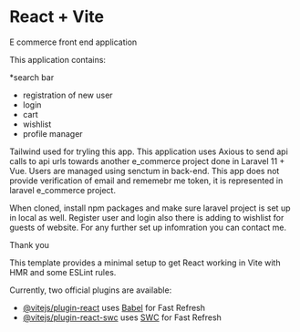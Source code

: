 # React + Vite 
E commerce front end application

This application contains:

*search bar
* registration of new user
* login
* cart
* wishlist
* profile manager

Tailwind used for tryling this app. 
This application uses Axious to send api calls to api urls towards another e_commerce project done in Laravel 11 + Vue.
Users are managed using senctum in back-end.
This app does not provide verification of email and rememebr me token, it is represented in laravel e_commerce project.

When cloned, install npm packages and make sure laravel project is set up in local as well.
Register user and login also there is adding to wishlist for guests of website.
For any further set up infomration you can contact me.

Thank you

This template provides a minimal setup to get React working in Vite with HMR and some ESLint rules.

Currently, two official plugins are available:

- [@vitejs/plugin-react](https://github.com/vitejs/vite-plugin-react/blob/main/packages/plugin-react/README.md) uses [Babel](https://babeljs.io/) for Fast Refresh
- [@vitejs/plugin-react-swc](https://github.com/vitejs/vite-plugin-react-swc) uses [SWC](https://swc.rs/) for Fast Refresh
